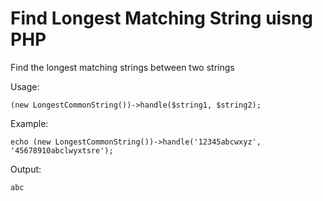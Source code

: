 # Find Longest Matching String uisng PHP
Find the longest matching strings between two strings

Usage: 

`````(new LongestCommonString())->handle($string1, $string2);`````

Example: 

```echo (new LongestCommonString())->handle('12345abcwxyz', '45678910abclwyxtsre');```

Output:

```abc```
